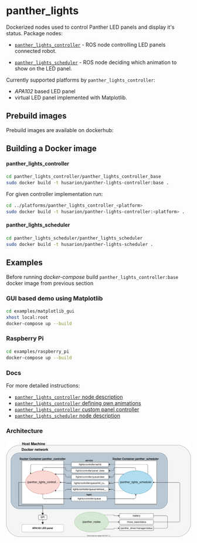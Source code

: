 # panther_lights
Dockerized nodes used to control Panther LED panels and display it's status. Package nodes:

- [`panther_lights_controller`](./panther_lights_controller) - ROS node controlling LED panels connected robot.

- [`panther_lights_scheduler`](./panther_lights_scheduler) - ROS node deciding which animation to show on the LED panel.


Currently supported platforms by `panther_lights_controller`:
- *APA102* based LED panel
- virtual LED panel implemented with Matplotlib.


## Prebuild images
Prebuild images are available on dockerhub:

## Building a Docker image
#### panther_lights_controller
```bash
cd panther_lights_controller/panther_lights_controller_base
sudo docker build -t husarion/panther-lights-controller:base .
```
For given controller implementation run:
```bash
cd ../platforms/panther_lights_controller_<platform>
sudo docker build -t husarion/panther-lights-controller:<platform> .
```

#### panther_lights_scheduler
```bash
cd panther_lights_scheduler/panther_lights_scheduler
sudo docker build -t husarion/panther-lights-scheduler .
```

## Examples
Before running *docker-compose* build `panther_lights_controller:base` docker image from previous section
### GUI based demo using Matplotlib
```bash
cd examples/matplotlib_gui
xhost local:root
docker-compose up --build
```
### Raspberry Pi
```bash
cd examples/raspberry_pi
docker-compose up --build
```


### Docs
For more detailed instructions:
- [`panther_lights_controller` node description](./panther_lights_controller/README.md)
- [`panther_lights_controller` defining own animations](./docs/README.md)
- [`panther_lights_controller` custom panel controller](./panther_lights_controller/platforms)
- [`panther_lights_scheduler` node description](./panther_lights_scheduler/README.md)


### Architecture
<div style="text-align:center">
<img src="./docs/diagram.svg" alt="drawing"/>
</div>
